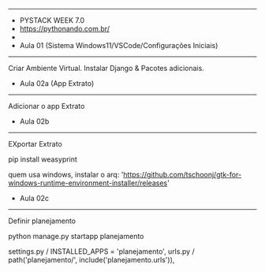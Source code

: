**********
*  PYSTACK WEEK 7.0
*  https://pythonando.com.br/
*  
*  Aula 01 (Sistema Windows11/VSCode/Configurações Iniciais)
**********
Criar Ambiente Virtual.
Instalar Django & Pacotes adicionais.

*  Aula 02a (App Extrato)
**********
Adicionar o app Extrato 

*  Aula 02b
**********
EXportar Extrato

pip install weasyprint

quem usa windows, instalar o arq: 
'https://github.com/tschoonj/gtk-for-windows-runtime-environment-installer/releases'

*  Aula 02c
**********

Definir planejamento

python manage.py startapp planejamento

settings.py / INSTALLED_APPS = 'planejamento',
urls.py / path('planejamento/', include('planejamento.urls')),